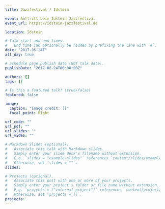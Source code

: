 ```yaml
---
title: Jazzfestival / Idstein

event: Auftritt beim Idstein Jazzfestival
event_url: https://idstein-jazzfestival.de

location: Idstein

# Talk start and end times.
#   End time can optionally be hidden by prefixing the line with `#`.
date: "2017-06-24T"
all_day: true

# Schedule page publish date (NOT talk date).
publishDate: "2017-06-24T00:00:00Z"

authors: []
tags: []

# Is this a featured talk? (true/false)
featured: false

image:
  caption: "Image credit: []"
  focal_point: Right

url_code: ""
url_pdf: ""
url_slides: ""
url_video: ""

# Markdown Slides (optional).
#   Associate this talk with Markdown slides.
#   Simply enter your slide deck's filename without extension.
#   E.g. `slides = "example-slides"` references `content/slides/example-slides.md`.
#   Otherwise, set `slides = ""`.
slides:

# Projects (optional).
#   Associate this post with one or more of your projects.
#   Simply enter your project's folder or file name without extension.
#   E.g. `projects = ["internal-project"]` references `content/project/deep-learning/index.md`.
#   Otherwise, set `projects = []`.
projects:
---
```

